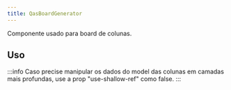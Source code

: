 ```yaml
---
title: QasBoardGenerator
---
```


Componente usado para board de colunas.

<doc-api file="board-generator/QasBoardGenerator" name="QasBoardGenerator" />

## Uso

:::info
Caso precise manipular os dados do model das colunas em camadas mais profundas, use a prop "use-shallow-ref" como false.
:::

<doc-example file="QasBoardGenerator/Basic" title="Básico" />
